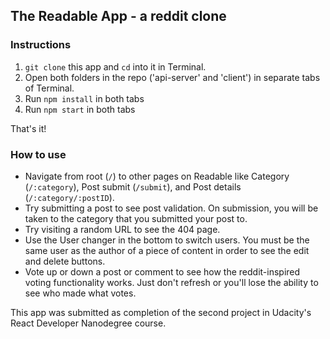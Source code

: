 ## The Readable App - a reddit clone

### Instructions
1. `git clone` this app and `cd` into it in Terminal.
2. Open both folders in the repo ('api-server' and 'client') in separate tabs  of Terminal.
3. Run `npm install` in both tabs
4. Run `npm start` in both tabs

That's it!

### How to use
- Navigate from root (`/`) to other pages on Readable like Category (`/:category`), Post submit (`/submit`), and Post details (`/:category/:postID`).
- Try submitting a post to see post validation. On submission, you will be taken to the category that you submitted your post to.
- Try visiting a random URL to see the 404 page.
- Use the User changer in the bottom to switch users. You must be the same user as the author of a piece of content in order to see the edit and delete buttons.
- Vote up or down a post or comment to see how the reddit-inspired voting functionality works. Just don't refresh or you'll lose the ability to see who made what votes.

This app was submitted as completion of the second project in Udacity's React Developer Nanodegree course.
